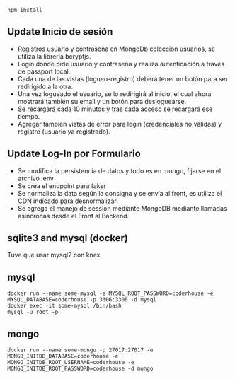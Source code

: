 ````
npm install
````
## Update Inicio de sesión
<ul>
    <li>Registros usuario y contraseña en MongoDb colección usuarios, se utiliza la librería bcryptjs.</li>
    <li>Login donde pide usuario y contraseña y realiza autenticación a través de passport local.</li>
    <li>Cada una de las vistas (logueo-registro) deberá tener un botón para ser redirigido a la otra.</li>
    <li>Una vez logueado el usuario, se lo redirigirá al inicio, el cual ahora mostrará también su email y un botón para desloguearse.</li>
    <li>Se recargará cada 10 minutos y tras cada acceso se recargará ese tiempo.</li>
    <li>Agregar también vistas de error para login (credenciales no válidas) y registro (usuario ya registrado).</li>
</ul>


## Update Log-In por Formulario
<ul>
    <li> Se modifica la persistencia de datos y todo es en mongo, fijarse en el archivo .env</li>
    <li> Se crea el endpoint para faker </li>
    <li> Se normaliza la data según la consigna y se envía al front, es utiliza el CDN indicado para desnormalizar.</li>
    <li> Se agrega el manejo de session mediante MongoDB mediante llamadas asíncronas desde el Front al Backend.</li>
</ul>

## sqlite3 and mysql (docker)
Tuve que usar mysql2 con knex

## mysql
````
docker run --name some-mysql -e MYSQL_ROOT_PASSWORD=coderhouse -e MYSQL_DATABASE=coderhouse -p 3306:3306 -d mysql
docker exec -it some-mysql /bin/bash
mysql -u root -p 
````

## mongo
````
docker run --name some-mongo -p 27017:27017 -e MONGO_INITDB_DATABASE=coderhouse -e MONGO_INITDB_ROOT_USERNAME=coderhouse -e MONGO_INITDB_ROOT_PASSWORD=coderhouse -d mongo
````
